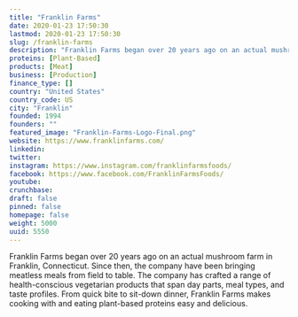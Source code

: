 ```yaml
---
title: "Franklin Farms"
date: 2020-01-23 17:50:30
lastmod: 2020-01-23 17:50:30
slug: /franklin-farms
description: "Franklin Farms began over 20 years ago on an actual mushroom farm in Franklin, Connecticut. Since then, the company have been bringing meatless meals from field to table. The company has crafted a range of health-conscious vegetarian products that span day parts, meal types, and taste profiles. From quick bite to sit-down dinner, Franklin Farms makes cooking with and eating plant-based proteins easy and delicious."
proteins: [Plant-Based]
products: [Meat]
business: [Production]
finance_type: []
country: "United States"
country_code: US
city: "Franklin"
founded: 1994
founders: ""
featured_image: "Franklin-Farms-Logo-Final.png"
website: https://www.franklinfarms.com/
linkedin: 
twitter: 
instagram: https://www.instagram.com/franklinfarmsfoods/
facebook: https://www.facebook.com/FranklinFarmsFoods/
youtube: 
crunchbase: 
draft: false
pinned: false
homepage: false
weight: 5000
uuid: 5550
---
```

Franklin Farms began over 20 years ago on an actual mushroom farm in Franklin, Connecticut. Since then, the company have been bringing meatless meals from field to table. The company has crafted a range of health-conscious vegetarian products that span day parts, meal types, and taste profiles. From quick bite to sit-down dinner, Franklin Farms makes cooking with and eating plant-based proteins easy and delicious.
